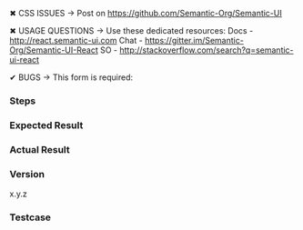 ✖ CSS ISSUES → Post on https://github.com/Semantic-Org/Semantic-UI

✖ USAGE QUESTIONS → Use these dedicated resources:
      Docs - http://react.semantic-ui.com
      Chat - https://gitter.im/Semantic-Org/Semantic-UI-React
      SO - http://stackoverflow.com/search?q=semantic-ui-react

✔ BUGS → This form is required:

### Steps

### Expected Result

### Actual Result

### Version
x.y.z

### Testcase
[Fork, update, and replace this pen to show the bug]:
http://codepen.io/levithomason/pen/ZpBaJX

